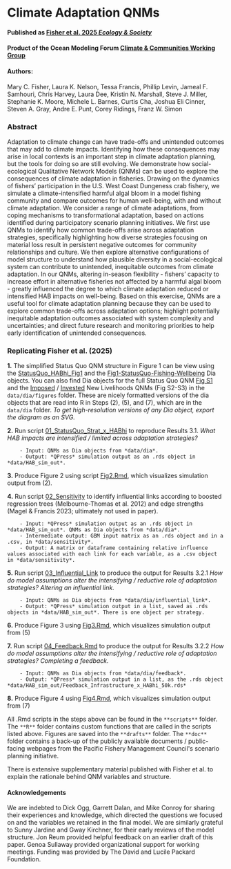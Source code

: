 # Climate Adaptation QNMs

#### Published as [Fisher et al. 2025 *Ecology & Society*](doi.org)

#### Product of the Ocean Modeling Forum [Climate & Communities Working Group](https://oceanmodelingforum.org/working-groups/climate-and-communities/)

#### Authors:
Mary C. Fisher, Laura K. Nelson, Tessa Francis, Phillip Levin, Jameal F. Samhouri, Chris Harvey, Laura Dee, Kristin N. Marshall, Steve J. Miller, Stephanie K. Moore, Michele L. Barnes, Curtis Cha, Joshua Eli Cinner, Steven A. Gray, Andre E. Punt, Corey Ridings, Franz W. Simon


### Abstract
Adaptation to climate change can have trade-offs and unintended outcomes that may add to climate impacts. Identifying how these consequences may arise in local contexts is an important step in climate adaptation planning, but the tools for doing so are still evolving. We demonstrate how social-ecological Qualitative Network Models (QNMs) can be used to explore the consequences of climate adaptation in fisheries. Drawing on the dynamics of fishers’ participation in the U.S. West Coast Dungeness crab fishery, we simulate a climate-intensified harmful algal bloom in a model fishing community and compare outcomes for human well-being, with and without climate adaptation. We consider a range of climate adaptations, from coping mechanisms to transformational adaptation, based on actions identified during participatory scenario planning initiatives. We first use QNMs to identify how common trade-offs arise across adaptation strategies, specifically highlighting how diverse strategies focusing on material loss result in persistent negative outcomes for community relationships and culture. We then explore alternative configurations of model structure to understand how plausible diversity in a social-ecological system can contribute to unintended, inequitable outcomes from climate adaptation. In our QNMs, altering in-season flexibility - fishers’ capacity to increase effort in alternative fisheries not affected by a harmful algal bloom - greatly influenced the degree to which climate adaptation reduced or intensified HAB impacts on well-being. Based on this exercise, QNMs are a useful tool for climate adaptation planning because they can be used to explore common trade-offs across adaptation options; highlight potentially inequitable adaptation outcomes associated with system complexity and uncertainties; and direct future research and monitoring priorities to help early identification of unintended consequences.

### Replicating Fisher et al. (2025)

**1.** The simplified Status Quo QNM structure in Figure 1 can be view using the [StatusQuo_HABhi_Fig1](https://github.com/mfisher5/ClimateAdaptationQNMs/blob/main/data/dia/figures/StatusQuo_HABhi_Fig1.dia) and the [Fig1-StatusQuo-Fishing-Wellbeing](https://github.com/mfisher5/ClimateAdaptationQNMs/blob/main/data/dia/figures/Fig1-StatusQuo-Fishing-Wellbeing.dia) Dia objects. You can also find Dia objects for the full Status Quo QNM [Fig S1](https://github.com/mfisher5/ClimateAdaptationQNMs/blob/main/data/dia/figures/StatusQuo_HABhi_illustration_FigS1.dia) and the [Imposed](https://github.com/mfisher5/ClimateAdaptationQNMs/blob/main/data/dia/figures/LivelihoodDiversify-1_HABhi_illustration.dia) / [Invested](https://github.com/mfisher5/ClimateAdaptationQNMs/blob/main/data/dia/figures/LivelihoodDiversify-2_HABhi_illustration.dia) New Livelihoods QNMs (Fig S2-S3) in the `data/dia/figures` folder. These are nicely formatted versions of the dia objects that are read into R in Steps (2), (5), and (7), which are in the `data/dia` folder. *To get high-resolution versions of any Dia object, export the diagram as an SVG.*

**2.** Run script [01_StatusQuo_Strat_x_HABhi](https://github.com/mfisher5/ClimateAdaptationQNMs/blob/main/scripts/01_StatusQuo_Strat_x_HABhi.Rmd) to reproduce Results 3.1. *What HAB impacts are intensified / limited across adaptation strategies?* 
		
		- Input: QNMs as Dia objects from *data/dia*. 
		- Output: *QPress* simulation output as an .rds object in *data/HAB_sim_out*.

**3.** Produce Figure 2 using script [Fig2.Rmd](https://github.com/mfisher5/ClimateAdaptationQNMs/blob/main/scripts/Fig2.Rmd), which visualizes simulation output from (2).

**4.** Run script [02_Sensitivity](https://github.com/mfisher5/ClimateAdaptationQNMs/blob/main/scripts/02_Sensitivity.Rmd) to identify influential links according to boosted regression trees (Melbourne-Thomas et al. 2012) and edge strengths (Magel & Francis 2023; ultimately not used in paper). 

		- Input: *QPress* simulation output as an .rds object in *data/HAB_sim_out*. QNMs as Dia objects from *data/dia*. 
		- Intermediate output: GBM input matrix as an .rds object and in a .csv, in *data/sensitivity*.
		- Output: A matrix or dataframe containing relative influence values associated with each link for each variable, as a .csv object in *data/sensitivity*.

**5.** Run script [03_Influential_Link](https://github.com/mfisher5/ClimateAdaptationQNMs/blob/main/scripts/03_Influential_Link.Rmd) to produce the output for Results 3.2.1 *How do model assumptions alter the intensifying / reductive role of adaptation strategies? Altering an influential link.* 
		
		- Input: QNMs as Dia objects from *data/dia/influential_link*. 
		- Output: *QPress* simulation output in a list, saved as .rds objects in *data/HAB_sim_out*. There is one object per strategy.

**6.** Produce Figure 3 using [Fig3.Rmd](https://github.com/mfisher5/ClimateAdaptationQNMs/blob/main/scripts/Fig3.Rmd), which visualizes simulation output from (5)

**7.** Run script [04_Feedback.Rmd](https://github.com/mfisher5/ClimateAdaptationQNMs/blob/main/scripts/04_Feedback.Rmd) to produce the output for Results 3.2.2 *How do model assumptions alter the intensifying / reductive role of adaptation strategies? Completing a feedback.*
		
		- Input: QNMs as Dia objects from *data/dia/feedback*. 
		- Output: *QPress* simulation output in a list, as the .rds object *data/HAB_sim_out/Feedback_Infrastructure_x_HABhi_50k.rds*

**8.** Produce Figure 4 using [Fig4.Rmd](https://github.com/mfisher5/ClimateAdaptationQNMs/blob/main/scripts/Fig4.Rmd), which visualizes simulation output from (7)


All .Rmd scripts in the steps above can be found in the `**scripts**` folder. The `**R**` folder contains custom functions that are called in the scripts listed above. Figures are saved into the `**drafts**` folder. The `**doc**` folder contains a back-up of the publicly available documents / public-facing webpages from the Pacific Fishery Management Council's scenario planning initiative.

There is extensive supplementary material published with Fisher et al. to explain the rationale behind QNM variables and structure.

#### Acknowledgements
We are indebted to Dick Ogg, Garrett Dalan, and Mike Conroy for sharing their experiences and knowledge, which directed the questions we focused on and the variables we retained in the final model. We are similarly grateful to Sunny Jardine and Gway Kirchner, for their early reviews of the model structure. Jon Reum provided helpful feedback on an earlier draft of this paper. Genoa Sullaway provided organizational support for working meetings. Funding was provided by The David and Lucile Packard Foundation.
